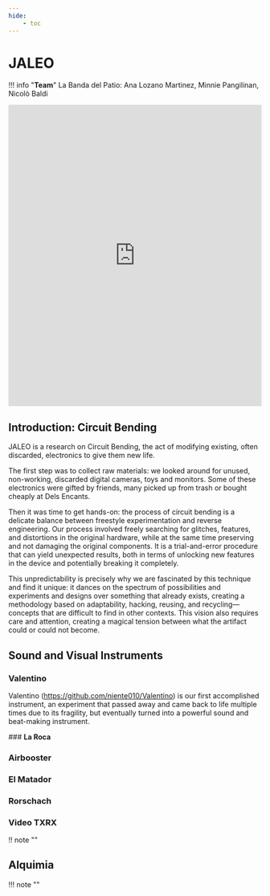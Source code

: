 ```yaml
---
hide:
    - toc
---
```


# **JALEO**

!!! info "**Team**"
     La Banda del Patio: Ana Lozano Martinez, Minnie Pangilinan, Nicolò Baldi

<iframe 
    width="100%" 
    height="600"
    src="https://www.youtube.com/embed/V8TntgS72AU?si=RLyzQFDTJHbDHJP1" 
    title="YouTube video player" 
    frameborder="0" 
    allow="accelerometer; autoplay; clipboard-write; encrypted-media; gyroscope; picture-in-picture; web-share" referrerpolicy="strict-origin-when-cross-origin" 
    allowfullscreen>
</iframe>

## **Introduction: Circuit Bending**

JALEO is a research on Circuit Bending, the act of modifying existing, often discarded, electronics to give them new life. 

The first step was to collect raw materials: we looked around for unused, non-working, discarded digital cameras, toys and monitors. Some of these electronics were gifted by friends, many picked up from trash or bought cheaply at Dels Encants.

Then it was time to get hands-on: the process of circuit bending is a delicate balance between freestyle experimentation and reverse engineering. Our process involved freely searching for glitches, features, and distortions in the original hardware, while at the same time preserving and not damaging the original components. It is a trial-and-error procedure that can yield unexpected results, both in terms of unlocking new features in the device and potentially breaking it completely.

This unpredictability is precisely why we are fascinated by this technique and find it unique: it dances on the spectrum of possibilities and experiments and designs over something that already exists, creating a methodology based on adaptability, hacking, reusing, and recycling—concepts that are difficult to find in other contexts.
This vision also requires care and attention, creating a magical tension between what the artifact could or could not become. 

## **Sound and Visual Instruments**

### **Valentino**
Valentino (https://github.com/niente010/Valentino) is our first accomplished instrument, an experiment that passed away and came back to life multiple times due to its fragility, but eventually turned into a powerful sound and beat-making instrument. 

### **La Roca**

### **Airbooster**

### **El Matador**

### **Rorschach**

### **Video TXRX**

!! note "" 

## **Alquimia**

!!! note ""
